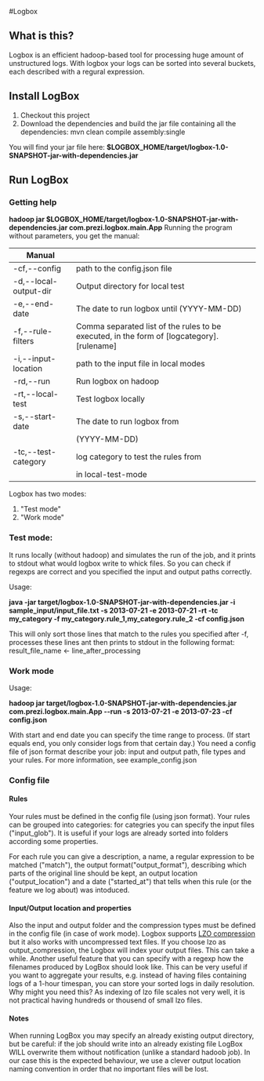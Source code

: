 #Logbox

## What is this?

Logbox is an efficient hadoop-based tool for processing huge amount of unstructured logs. 
With logbox your logs can be sorted into several buckets, each described with a regural expression.

## Install LogBox


1. Checkout this project
2. Download the dependencies and build the jar file containing all the dependencies:
		mvn clean compile assembly:single

You will find your jar file here: **$LOGBOX_HOME/target/logbox-1.0-SNAPSHOT-jar-with-dependencies.jar**


## Run LogBox


### Getting help

**hadoop jar $LOGBOX_HOME/target/logbox-1.0-SNAPSHOT-jar-with-dependencies.jar com.prezi.logbox.main.App**
Running the program without parameters, you get the manual:


|Manual||
|--- | --- |
| -cf,--config <file>                 |path to the config.json file|
| -d,--local-output-dir <directory>   |Output directory for local test|
| -e,--end-date <date>                |The date to run logbox until (YYYY-MM-DD)|
| -f,--rule-filters <filter-list>     |Comma separated list of the rules to be executed, in the form of [logcategory].[rulename]|
| -i,--input-location <file>          |path to the input file in local modes|
| -rd,--run                           |Run logbox on hadoop|
| -rt,--local-test                    |Test logbox locally|
| -s,--start-date <date>              |The date to run logbox from|
|                                     |(YYYY-MM-DD)|
| -tc,--test-category <category>      |log category to test the rules from|
|                                     |in local-test-mode|



Logbox has two modes:

1. "Test mode"
2. "Work mode"


### Test mode:
 

It runs locally (without hadoop) and simulates the run of the job, and it prints to stdout what would logbox write to whick files. So you can check if regexps are correct and you specified the input and output paths correctly.

Usage:

**java -jar target/logbox-1.0-SNAPSHOT-jar-with-dependencies.jar -i sample_input/input_file.txt -s 2013-07-21 -e 2013-07-21 -rt -tc my_category -f my_category.rule_1,my_category.rule_2 -cf config.json**

This will only sort those lines that match to the rules you specified after -f, processes these lines ant then prints to stdout in the following format:
result_file_name 	<- 		line_after_processing



### Work mode

Usage:

**hadoop jar target/logbox-1.0-SNAPSHOT-jar-with-dependencies.jar com.prezi.logbox.main.App --run -s 2013-07-21 -e 2013-07-23 -cf config.json**

With start and end date you can specify the time range to process. (If start equals end, you only consider logs from that certain day.)
You need a config file of json format describe your job: input and output path, file types and your rules.
For more information, see example_config.json



### Config file


#### Rules

Your rules must be defined in the config file (using json format). Your rules can be grouped into categories: for categries you can specify the input files ("input_glob"). It is useful if your logs are already sorted into folders according some properties.

For each rule you can give a description, a name, a regular expression to be matched ("match"), the output format("output_format"), describing which parts of the original line should be kept, an output location ("output_location") and a date ("started_at") that tells when this rule (or the feature we log about) was intoduced.


#### Input/Output location and properties

Also the input and output folder and the compression types must be defined in the config file (in case of work mode).
Logbox supports [LZO compression](https://github.com/twitter/hadoop-lzo) but it also works with uncompressed text files. 
If you choose lzo as output_compression, the Logbox will index your output files. This can take a while.
Another useful feature that you can specify with a regexp how the filenames produced by LogBox should look like. This can be very useful if you want to aggregate your results, e.g. instead of having files containing logs of a 1-hour timespan, you can store your sorted logs in daily resolution. 
Why might you need this?
As indexing of lzo file scales not very well, it is not practical having hundreds or thousend of small lzo files. 

#### Notes

When running LogBox you may specify an already existing output directory, but be careful: if the job should write into an already existing file LogBox WILL overwrite them without notification (unlike a standard hadoob job). In our case this is the expected behaviour, we use a clever output location naming convention in order that no important files will be lost.